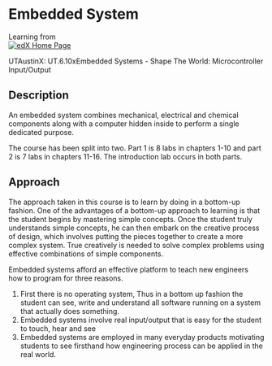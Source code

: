 # Embedded System

Learning from [  
![edX Home Page](https://prod-edx-edxapp-assets.edx-cdn.org/static/edx.org/images/logo.790c9a5340cb.png)](https://courses.edx.org/dashboard)

UTAustinX: UT.6.10xEmbedded Systems - Shape The World: Microcontroller Input/Output

## Description

An embedded system combines mechanical, electrical and chemical components along with a computer hidden inside to perform a single dedicated purpose. 

The course has been split into two. Part 1 is 8 labs in chapters 1-10 and part 2 is 7 labs in chapters 11-16. The introduction lab occurs in both parts. 

## Approach

The approach taken in this course is to learn by doing in a bottom-up fashion. One of the advantages of a bottom-up approach to learning is that the student begins by mastering simple concepts. Once the student truly understands simple concepts, he can then embark on the creative process of design, which involves putting the pieces together to create a more complex system. True creatively is needed to solve complex problems using effective combinations of simple components. 

Embedded systems afford an effective platform to teach new engineers how to program for three reasons. 

1. First there is no operating system, Thus in a bottom up fashion the student can see, write and understand all software running on a system that actually does something.
2. Embedded systems involve real input/output that is easy for the student to touch, hear and see
3. Embedded systems are employed in many everyday products motivating students to see firsthand how engineering process can be applied in the real world. 



